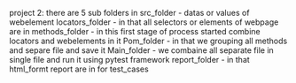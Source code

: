project 2:
there are 5 sub folders in
src_folder - datas or values of webelement
locators_folder - in that all selectors or elements of webpage are in
methods_folder - in this first stage of process started combine locators and webelements in it
Pom_folder - in that we grouping all methods and separe file and save it
Main_folder - we combaine all separate file in single file and run it using pytest framework
report_folder - in that html_formt report are in for test_cases
